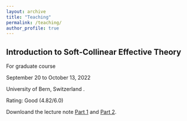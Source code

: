 ```yaml
---
layout: archive
title: "Teaching"
permalink: /teaching/
author_profile: true
---
```


Introduction to Soft-Collinear Effective Theory 
---
For graduate course

September 20 to October 13, 2022

University of Bern, Switzerland .

Rating: Good (4.82/6.0) 

Downloand the lecture note [Part 1](../assets/Lecture_note_SCET_1.pdf) and [Part 2](../assets/Lecture_note_SCET_2.pdf).
